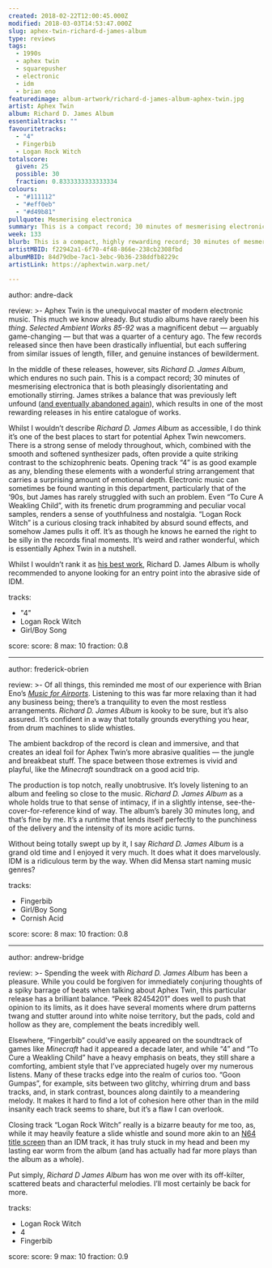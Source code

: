 ```yaml
---
created: 2018-02-22T12:00:45.000Z
modified: 2018-03-03T14:53:47.000Z
slug: aphex-twin-richard-d-james-album
type: reviews
tags:
  - 1990s
  - aphex twin
  - squarepusher
  - electronic
  - idm
  - brian eno
featuredimage: album-artwork/richard-d-james-album-aphex-twin.jpg
artist: Aphex Twin
album: Richard D. James Album
essentialtracks: ""
favouritetracks:
  - "4"
  - Fingerbib
  - Logan Rock Witch
totalscore:
  given: 25
  possible: 30
  fraction: 0.8333333333333334
colours:
  - "#111112"
  - "#eff0eb"
  - "#d49b81"
pullquote: Mesmerising electronica
summary: This is a compact record; 30 minutes of mesmerising electronica that is both pleasingly disorientating and emotionally stirring. James strikes a balance that was previously left unfound, which results in one of the most rewarding releases in his entire catalogue of works.
week: 133
blurb: This is a compact, highly rewarding record; 30 minutes of mesmerising electronica that is both pleasingly disorientating and emotionally stirring.
artistMBID: f22942a1-6f70-4f48-866e-238cb2308fbd
albumMBID: 84d79dbe-7ac1-3ebc-9b36-238ddfb8229c
artistLink: https://aphextwin.warp.net/

---
```


author: andre-dack

review: >-
  Aphex Twin is the unequivocal master of modern electronic music. This much we know already. But studio albums have rarely been his *thing*. *Selected Ambient Works 85-92* was a magnificent debut — arguably game-changing — but that was a quarter of a century ago. The few records released since then have been drastically influential, but each suffering from similar issues of length, filler, and genuine instances of bewilderment. 
  
  In the middle of these releases, however, sits *Richard D. James Album*, which endures no such pain. This is a compact record; 30 minutes of mesmerising electronica that is both pleasingly disorientating and emotionally stirring. James strikes a balance that was previously left unfound ([and eventually abandoned again](https://www.youtube.com/watch?v=nF99kdCUpAg)), which results in one of the most rewarding releases in his entire catalogue of works.

  Whilst I wouldn’t describe *Richard D. James Album* as accessible, I do think it’s one of the best places to start for potential Aphex Twin newcomers. There is a strong sense of melody throughout, which, combined with the smooth and softened synthesizer pads, often provide a quite striking contrast to the schizophrenic beats. Opening track “4” is as good example as any, blending these elements with a wonderful string arrangement that carries a surprising amount of emotional depth. Electronic music can sometimes be found wanting in this department, particularly that of the ‘90s, but James has rarely struggled with such an problem. Even “To Cure A Weakling Child”, with its frenetic drum programming and peculiar vocal samples, renders a sense of youthfulness and nostalgia. “Logan Rock Witch” is a curious closing track inhabited by absurd sound effects, and somehow James pulls it off. It’s as though he knows he earned the right to be silly in the records final moments. It’s weird and rather wonderful, which is essentially Aphex Twin in a nutshell. 
  
  Whilst I wouldn’t rank it as [his best work](https://www.youtube.com/watch?v=Q0q1gCsZykg), Richard D. James Album is wholly recommended to anyone looking for an entry point into the abrasive side of IDM.

tracks:
  - "4"
  - ­­Logan Rock Witch
  - ­­Girl/Boy Song

score:
  score: 8
  max: 10
  fraction: 0.8

---
author: frederick-obrien

review: >-
  Of all things, this reminded me most of our experience with Brian Eno’s [*Music for Airports*](/reviews/brian-eno-ambient-1-music-for-airports/). Listening to this was far more relaxing than it had any business being; there’s a tranquility to even the most restless arrangements. *Richard D. James Album* is kooky to be sure, but it’s also assured. It’s confident in a way that totally grounds everything you hear, from drum machines to slide whistles. 
  
  The ambient backdrop of the record is clean and immersive, and that creates an ideal foil for Aphex Twin’s more abrasive qualities — the jungle and breakbeat stuff. The space between those extremes is vivid and playful, like the *Minecraft* soundtrack on a good acid trip.

  The production is top notch, really unobtrusive. It’s lovely listening to an album and feeling so close to the music. *Richard D. James Album* as a whole holds true to that sense of intimacy, if in a slightly intense, see-the-cover-for-reference kind of way. The album’s barely 30 minutes long, and that’s fine by me. It’s a runtime that lends itself perfectly to the punchiness of the delivery and the intensity of its more acidic turns. 
  
  Without being totally swept up by it, I say *Richard D. James Album* is a grand old time and I enjoyed it very much. It does what it does marvelously. IDM is a ridiculous term by the way. When did Mensa start naming music genres?

tracks:
  - Fingerbib
  - ­­Girl/Boy Song
  - ­­Cornish Acid

score:
  score: 8
  max: 10
  fraction: 0.8

---
author: andrew-bridge

review: >-
  Spending the week with *Richard D. James Album* has been a pleasure. While you could be forgiven for immediately conjuring thoughts of a spiky barrage of beats when talking about Aphex Twin, this particular release has a brilliant balance. “Peek 82454201” does well to push that opinion to its limits, as it does have several moments where drum patterns twang and stutter around into white noise territory, but the pads, cold and hollow as they are, complement the beats incredibly well. 
  
  Elsewhere, “Fingerbib” could’ve easily appeared on the soundtrack of games like *Minecraft* had it appeared a decade later, and while “4” and “To Cure a Weakling Child” have a heavy emphasis on beats, they still share a comforting, ambient style that I’ve appreciated hugely over my numerous listens. Many of these tracks edge into the realm of curios too. “Goon Gumpas”, for example, sits between two glitchy, whirring drum and bass tracks, and, in stark contrast, bounces along daintily to a meandering melody. It makes it hard to find a lot of cohesion here other than in the mild insanity each track seems to share, but it’s a flaw I can overlook. 
  
  Closing track “Logan Rock Witch” really is a bizarre beauty for me too, as, while it may heavily feature a slide whistle and sound more akin to an [N64 title screen](https://www.youtube.com/watch?v=zSgseX7Yyck) than an IDM track, it has truly stuck in my head and been my lasting ear worm from the album (and has actually had far more plays than the album as a whole). 
  
  Put simply, *Richard D James Album* has won me over with its off-kilter, scattered beats and characterful melodies. I’ll most certainly be back for more.

tracks:
  - Logan Rock Witch
  - ­­4
  - ­­Fingerbib
  
score:
  score: 9
  max: 10
  fraction: 0.9
